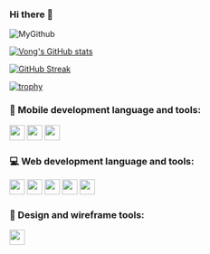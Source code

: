 ### Hi there 👋

<!--
**Vong3432/Vong3432** is a ✨ _special_ ✨ repository because its `README.md` (this file) appears on your GitHub profile.

Here are some ideas to get you started:

- 🔭 I’m currently working on ...
- 🌱 I’m currently learning ...
- 👯 I’m looking to collaborate on ...
- 🤔 I’m looking for help with ...
- 💬 Ask me about ...
- 📫 How to reach me: ...
- 😄 Pronouns: ...
- ⚡ Fun fact: ...
-->

![MyGithub](https://user-images.githubusercontent.com/36991424/147496821-9e47cab8-1a27-4e35-aff9-2514b6eebb32.png)

[![Vong's GitHub stats](https://github-readme-stats.vercel.app/api?username=Vong3432&count_private=true&hide=stars)](https://github.com/Vong3432)

[![GitHub Streak](http://github-readme-streak-stats.herokuapp.com?user=Vong3432&theme=react&date_format=M%20j%5B%2C%20Y%5D)](https://git.io/streak-stats)

[![trophy](https://github-profile-trophy.vercel.app/?username=Vong3432)](https://github.com/Vong3432)


<h3 align="left">📱 Mobile development language and tools:</h3>
<p align="left">
  <img src='https://cdn.jsdelivr.net/gh/devicons/devicon/icons/flutter/flutter-original.svg' width="27" height="27" />
  <img src='https://cdn.jsdelivr.net/gh/devicons/devicon/icons/swift/swift-original.svg' width="27" height="27" />
  <img src='https://cdn.jsdelivr.net/gh/devicons/devicon/icons/ionic/ionic-original.svg' width="27" height="27" />
</p>

<h3 align="left">💻 Web development language and tools:</h3>
<p align="left">
  <img src='https://cdn.jsdelivr.net/gh/devicons/devicon/icons/react/react-original.svg' width="27" height="27" />
  <img src='https://cdn.jsdelivr.net/gh/devicons/devicon/icons/express/express-original.svg' width="27" height="27" />
  <img src='https://cdn.jsdelivr.net/gh/devicons/devicon/icons/adonisjs/adonisjs-original.svg' width="27" height="27" />
  <img src='https://cdn.jsdelivr.net/gh/devicons/devicon/icons/mongodb/mongodb-original.svg' width="27" height="27" />
  <img src='https://cdn.jsdelivr.net/gh/devicons/devicon/icons/typescript/typescript-original.svg' width="27" height="27" />
</p>

<h3 align="left">🎨 Design and wireframe tools:</h3>
<p align="left">
  <img src='https://cdn.jsdelivr.net/gh/devicons/devicon/icons/figma/figma-original.svg' width="27" height="27" />
</p>

